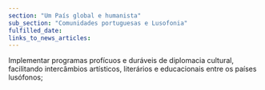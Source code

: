 ```yaml
---
section: "Um País global e humanista"
sub_section: "Comunidades portuguesas e Lusofonia"
fulfilled_date:
links_to_news_articles:
---
```


Implementar programas profícuos e duráveis de diplomacia cultural, facilitando intercâmbios artísticos, literários e educacionais entre os países lusófonos;